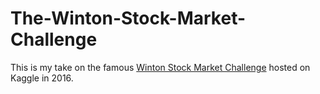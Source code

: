 # The-Winton-Stock-Market-Challenge
This is my take on the famous [Winton Stock Market Challenge](https://www.kaggle.com/c/the-winton-stock-market-challenge/overview) hosted on Kaggle in 2016.

